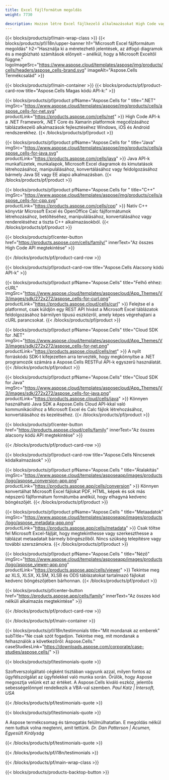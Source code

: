 ```yaml
---
title: Excel fájlformátum megoldás
weight: 7730

description: Hozzon létre Excel fájlkezelő alkalmazásokat High Code vagy Low Code API-k vagy No Code Apps segítségével, hogy megtekinthesse az Excel-fájlok ellenőrzését vagy konvertálását.
---
```

{{< blocks/products/pf/main-wrap-class >}}
{{< blocks/products/pf/i18n/upper-banner h1="Microsoft Excel fájlformátum megoldás" h2="Használja ki a méretezhető jelentések, az átfogó diagramok és a megbízható számítások előnyeit – anélkül, hogy a Microsoft Exceltől függne." logoImageSrc="https://www.aspose.cloud/templates/aspose/img/products/cells/headers/aspose_cells-brand.svg" imageAlt="Aspose.Cells Termékcsalád" >}}

{{< blocks/products/pf/main-container >}}
{{< blocks/products/pf/product-card-row title="Aspose.Cells Magas kódú API-k:" >}}

{{< blocks/products/pf/product pfName="Aspose.Cells for " title=".NET" imgSrc="https://www.aspose.cloud/templates/aspose/img/products/cells/aspose_cells-for-net.svg" productLink="https://products.aspose.com/cells/net" >}}
High Code API-k a .NET Framework, .NET Core és Xamarin platformok megcélzásához táblázatkezelő alkalmazások fejlesztéséhez Windows, iOS és Android rendszerekhez.
{{< /blocks/products/pf/product >}}

{{< blocks/products/pf/product pfName="Aspose.Cells for " title="Java" imgSrc="https://www.aspose.cloud/templates/aspose/img/products/cells/aspose_cells-for-java.svg" productLink="https://products.aspose.com/cells/java" >}}
Java API-k munkafüzetek, munkalapok, Microsoft Excel diagramok és kimutatások létrehozásához, manipulálásához, konvertálásához vagy feldolgozásához bármely Java SE vagy EE alapú alkalmazásban.
{{< /blocks/products/pf/product >}}

{{< blocks/products/pf/product pfName="Aspose.Cells for " title="C++" imgSrc="https://www.aspose.cloud/templates/aspose/img/products/cells/aspose_cells-for-cpp.svg" productLink="https://products.aspose.com/cells/cpp" >}}
Natív C++ könyvtár Microsoft Excel és OpenOffice Calc fájlformátumok létrehozásához, betöltéséhez, manipulálásához, konvertálásához vagy rendereléséhez a tiszta C++ alkalmazásokból.
{{< /blocks/products/pf/product >}}

{{< blocks/products/pf/center-button href="https://products.aspose.com/cells/family/" innerText="Az összes High Code API megtekintése" >}}

{{< /blocks/products/pf/product-card-row >}}

{{< blocks/products/pf/product-card-row title="Aspose.Cells Alacsony kódú API-k" >}}

{{< blocks/products/pf/product pfName="Aspose.Cells" title="Felhő ehhez: cURL" imgSrc="https://www.aspose.cloud/templates/asposecloud/App_Themes/V3/images/sdk/272x272/aspose_cells-for-curl.png" productLink="https://products.aspose.cloud/cells/curl" >}}
Felejtse el a platformot, csak küldjön egy REST API hívást a Microsoft Excel táblázatok feldolgozásához bármilyen típusú eszközről, amely képes végrehajtani a cURL parancsokat.
{{< /blocks/products/pf/product >}}

{{< blocks/products/pf/product pfName="Aspose.Cells" title="Cloud SDK for .NET" imgSrc="https://www.aspose.cloud/templates/asposecloud/App_Themes/V3/images/sdk/272x272/aspose_cells-for-net.png" productLink="https://products.aspose.cloud/cells/net" >}}
A nyílt forráskódú SDK-t kifejezetten arra tervezték, hogy megkönnyítse a .NET programozók számára a Aspose.Cells RESTFul API-k egyszerű használatát.
{{< /blocks/products/pf/product >}}

{{< blocks/products/pf/product pfName="Aspose.Cells" title="Cloud SDK for Java" imgSrc="https://www.aspose.cloud/templates/asposecloud/App_Themes/V3/images/sdk/272x272/aspose_cells-for-java.png" productLink="https://products.aspose.cloud/cells/java" >}}
Könnyen használható Java SDK a Aspose.Cells Cloud API-kkal való kommunikációhoz a Microsoft Excel és Calc fájlok létrehozásához, konvertálásához és kezeléséhez.
{{< /blocks/products/pf/product >}}

{{< blocks/products/pf/center-button href="https://products.aspose.cloud/cells/family" innerText="Az összes alacsony kódú API megtekintése" >}}

{{< /blocks/products/pf/product-card-row >}}

{{< blocks/products/pf/product-card-row title="Aspose.Cells Nincsenek kódalkalmazások" >}}

{{< blocks/products/pf/product pfName="Aspose.Cells " title="Átalakítás" imgSrc="https://www.aspose.cloud/templates/asposeapp/images/products/logo/aspose_conversion-app.png" productLink="https://products.aspose.app/cells/conversion" >}}
Könnyen konvertálhat Microsoft Excel fájlokat PDF, HTML, képek és sok más népszerű fájlformátum formátumba anélkül, hogy elhagyná kedvenc böngészőjét.
{{< /blocks/products/pf/product >}}

{{< blocks/products/pf/product pfName="Aspose.Cells " title="Metaadatok" imgSrc="https://www.aspose.cloud/templates/asposeapp/images/products/logo/aspose_metadata-app.png" productLink="https://products.aspose.app/cells/metadata" >}}
Csak töltse fel Microsoft Excel-fájlját, hogy megtekinthesse vagy szerkeszthesse a táblázat metaadatait bármely böngészőből. Nincs szükség telepítésre vagy további szerszámokra. 
{{< /blocks/products/pf/product >}}

{{< blocks/products/pf/product pfName="Aspose.Cells " title="Néző" imgSrc="https://www.aspose.cloud/templates/asposeapp/images/products/logo/aspose_viewer-app.png" productLink="https://products.aspose.app/cells/viewer" >}}
Tekintse meg az XLS, XLSX, XLSM, XLSB és ODS táblázatokat tartalmazó fájlokat kedvenc böngészőjében bárhonnan.
{{< /blocks/products/pf/product >}}

{{< blocks/products/pf/center-button href="https://products.aspose.app/cells/family" innerText="Az összes kód nélküli alkalmazás megtekintése" >}}

{{< /blocks/products/pf/product-card-row >}}

{{< /blocks/products/pf/main-container >}}

{{< blocks/products/pf/i18n/testimonials title="Mit mondanak az emberek" subTitle="Ne csak szót fogadjon. Tekintse meg, mit mondanak a felhasználók a következőről: Aspose.Cells." caseStudiesLink="https://downloads.aspose.com/corporate/case-studies/aspose.cells/" >}}

{{< blocks/products/pf/testimonials-quote >}}
<p class="first">
 Szoftverszolgáltató cégként tisztában vagyunk azzal, milyen fontos az ügyfélszolgálat az ügyfelekkel való munka során. Örülök, hogy Aspose megosztja velünk ezt az értéket. A Aspose.Cells kiváló eszköz, jelentős sebességelőnnyel rendelkezik a VBA-val szemben.
 <em>
  Paul Katz | Intersoft, USA
 </em>
</p>

{{< /blocks/products/pf/testimonials-quote >}}

{{< blocks/products/pf/testimonials-quote >}}
<p class="second">
 A Aspose termékcsomag és támogatás felülmúlhatatlan. E megoldás nélkül nem tudtuk volna megtenni, amit tettünk.
 <em>
  Dr. Dan Patterson | Acumen, Egyesült Királyság
 </em>
</p>

{{< /blocks/products/pf/testimonials-quote >}}

{{< /blocks/products/pf/i18n/testimonials >}}

{{< /blocks/products/pf/main-wrap-class >}}

{{< blocks/products/products-backtop-button >}}
